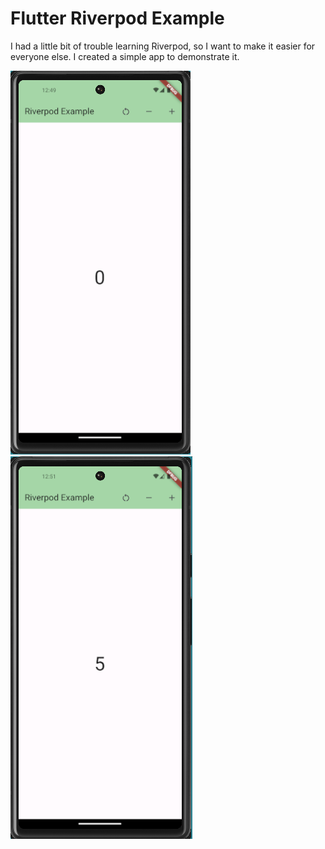 # Flutter Riverpod Example

I had a little bit of trouble learning Riverpod, so I want to make it easier for everyone else. I created a simple app to demonstrate it.

![start screen](images/riverpod_0.png)
![added five](images/riverpod_5.png)
